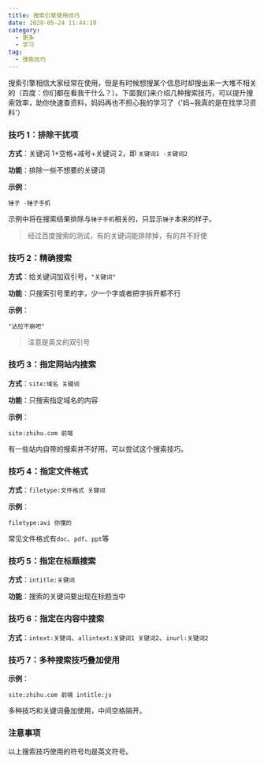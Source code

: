 ```yaml
---
title: 搜索引擎使用技巧
date: 2020-05-24 11:44:19
category:
  - 更多
  - 学习
tag:
  - 搜索技巧
---
```


搜索引擎相信大家经常在使用，但是有时候想搜某个信息时却搜出来一大堆不相关的（百度：你们都在看我干什么？）。下面我们来介绍几种搜索技巧，可以提升搜索效率，助你快速查资料，妈妈再也不担心我的学习了（'妈~我真的是在找学习资料'）

### 技巧 1：排除干扰项

**方式**：关键词 1+空格+减号+关键词 2，即 `关键词1 -关键词2`

**功能**：排除一些不想要的关键词

**示例**：

```
锤子 -锤子手机
```

示例中将在搜索结果排除与`锤子手机`相关的，只显示`锤子`本来的样子。

> 经过百度搜索的测试，有的关键词能排除掉，有的并不好使

### 技巧 2：精确搜索

**方式**：给关键词加双引号，`"关键词"`

**功能**：只搜索引号里的字，少一个字或者把字拆开都不行

**示例**：

```
"达拉不崩吧"
```

> 注意是英文的双引号

### 技巧 3：指定网站内搜索

**方式**：`site:域名 关键词`

**功能**：只搜索指定域名的内容

**示例**：

```
site:zhihu.com 前端
```

有一些站内自带的搜索并不好用，可以尝试这个搜索技巧。

### 技巧 4：指定文件格式

**方式**：`filetype:文件格式 关键词`

**示例**：

```
filetype:avi 你懂的
```

常见文件格式有`doc`、`pdf`、`ppt`等

### 技巧 5：指定在标题搜索

**方式**：`intitle:关键词`

**功能**：搜索的关键词要出现在标题当中

### 技巧 6：指定在内容中搜索

**方式**：`intext:关键词`、`allintext:关键词1 关键词2`、`inurl:关键词2`

### 技巧 7：多种搜索技巧叠加使用

**示例**：

```
site:zhihu.com 前端 intitle:js
```

多种技巧和关键词叠加使用，中间空格隔开。

### 注意事项

以上搜索技巧使用的符号均是英文符号。
